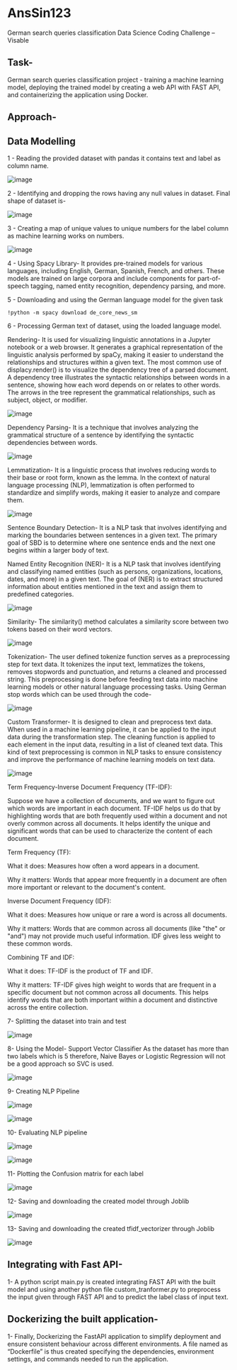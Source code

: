 # AnsSin123
German search queries classification
Data Science Coding Challenge – Visable
## Task- 
German search queries classification project - training a machine learning model, deploying the trained model by creating a web API with FAST API, and containerizing the application using Docker.
## Approach-
## Data Modelling
1 - Reading the provided dataset with pandas it contains text and label as column name.

![image](https://github.com/Anshuman-Singh432/AnsSin123/assets/47605733/e0053305-b169-4d79-b8b6-23d45ff5d675)

2 - Identifying and dropping the rows having any null values in dataset. Final shape of dataset is-

![image](https://github.com/Anshuman-Singh432/AnsSin123/assets/47605733/65fdb8e4-e0c6-4bbd-bace-f88309409583)

3 - Creating a map of unique values to unique numbers for the label column as machine learning works on numbers.

![image](https://github.com/Anshuman-Singh432/AnsSin123/assets/47605733/7a256e3b-3a8b-44bb-a22b-5160f48038e2)

4 - Using Spacy Library- It provides pre-trained models for various languages, including English, German, Spanish, French, and others. These models are trained on large corpora and include components for part-of-speech tagging, named entity recognition, dependency parsing, and more.

5 - Downloading and using the German language model for the given task 

    !python -m spacy download de_core_news_sm
    
6 - Processing German text of dataset, using the loaded language model.

Rendering- It is used for visualizing linguistic annotations in a Jupyter notebook or a web browser. It generates a graphical representation of the linguistic analysis performed by spaCy, making it easier to understand the relationships and structures within a given text.
The most common use of displacy.render() is to visualize the dependency tree of a parsed document. A dependency tree illustrates the syntactic relationships between words in a sentence, showing how each word depends on or relates to other words. The arrows in the tree represent the grammatical relationships, such as subject, object, or modifier.

![image](https://github.com/Anshuman-Singh432/AnsSin123/assets/47605733/6d443359-66c0-43f8-ae3f-d088fade76e9)

Dependency Parsing- It is a technique that involves analyzing the grammatical structure of a sentence by identifying the syntactic dependencies between words.

![image](https://github.com/Anshuman-Singh432/AnsSin123/assets/47605733/05aebf1c-e31e-40a9-b596-a65fdde1f1f0)

Lemmatization- It is a linguistic process that involves reducing words to their base or root form, known as the lemma. In the context of natural language processing (NLP), lemmatization is often performed to standardize and simplify words, making it easier to analyze and compare them.

![image](https://github.com/Anshuman-Singh432/AnsSin123/assets/47605733/422a6e9b-ec7c-45a6-9d8f-885f66048eb6)

Sentence Boundary Detection- It is a NLP task that involves identifying and marking the boundaries between sentences in a given text. The primary goal of SBD is to determine where one sentence ends and the next one begins within a larger body of text.

Named Entity Recognition (NER)- It is a NLP task that involves identifying and classifying named entities (such as persons, organizations, locations, dates, and more) in a given text. The goal of (NER) is to extract structured information about entities mentioned in the text and assign them to predefined categories.

![image](https://github.com/Anshuman-Singh432/AnsSin123/assets/47605733/dab28191-ab9e-4963-b800-3270dcf0db0b)

Similarity- The similarity() method calculates a similarity score between two tokens based on their word vectors.

![image](https://github.com/Anshuman-Singh432/AnsSin123/assets/47605733/1c587eb6-6727-4e64-a646-7a21e8933862)

Tokenization- The user defined tokenize function serves as a preprocessing step for text data. It tokenizes the input text, lemmatizes the tokens, removes stopwords and punctuation, and returns a cleaned and processed string. This preprocessing is done before feeding text data into machine learning models or other natural language processing tasks. Using German stop words which can be used through the code-

![image](https://github.com/Anshuman-Singh432/AnsSin123/assets/47605733/52f7fbe4-68f4-4d58-bcb1-d789c0a8d0d0)

Custom Transformer- It is designed to clean and preprocess text data. When used in a machine learning pipeline, it can be applied to the input data during the transformation step. The cleaning function is applied to each element in the input data, resulting in a list of cleaned text data. This kind of text preprocessing is common
in NLP tasks to ensure consistency and improve the performance of machine learning models on text data.

![image](https://github.com/Anshuman-Singh432/AnsSin123/assets/47605733/df9471d0-fbaa-4383-9dea-b8aa247661e2)


Term Frequency-Inverse Document Frequency (TF-IDF):

Suppose we have a collection of documents, and we want to figure out which words are important in each document. TF-IDF helps us do that by highlighting words that are both frequently used within a document and not overly common across all documents. It helps identify the unique and significant words that can be used to characterize the content of each document.


Term Frequency (TF):

What it does: Measures how often a word appears in a document.

Why it matters: Words that appear more frequently in a document are often more important or relevant to the document's content.



Inverse Document Frequency (IDF):

What it does: Measures how unique or rare a word is across all documents.

Why it matters: Words that are common across all documents (like "the" or "and") may not provide much useful information. IDF gives less weight to these common words.



Combining TF and IDF:

What it does: TF-IDF is the product of TF and IDF.

Why it matters: TF-IDF gives high weight to words that are frequent in a specific document but not common across all documents. This helps identify words that are both important within a document and distinctive across the entire collection.


7- Splitting the dataset into train and test

![image](https://github.com/Anshuman-Singh432/AnsSin123/assets/47605733/9456ea0c-cb8e-494d-b5d6-e6ca7edbd11c)


8- Using the Model- Support Vector Classifier As the dataset has more than two labels which is 5 therefore, Naive Bayes or Logistic Regression will not be a good approach so SVC is used.

![image](https://github.com/Anshuman-Singh432/AnsSin123/assets/47605733/a9401730-3977-45e2-9b2f-47529db73cf7)


9- Creating NLP Pipeline

![image](https://github.com/Anshuman-Singh432/AnsSin123/assets/47605733/53984f4d-f320-4e7b-952a-0fc2082a2737)

![image](https://github.com/Anshuman-Singh432/AnsSin123/assets/47605733/f1fb3bed-077b-4f61-843b-b796f6646903)



10- Evaluating NLP pipeline

![image](https://github.com/Anshuman-Singh432/AnsSin123/assets/47605733/b13364cf-c2f4-4ccb-9535-184123f7147e)

![image](https://github.com/Anshuman-Singh432/AnsSin123/assets/47605733/a7c45d98-551d-49ae-b506-447a81af406e)



11- Plotting the Confusion matrix for each label

![image](https://github.com/Anshuman-Singh432/AnsSin123/assets/47605733/8b4edd72-095a-4064-aa64-ee159c1adc22)



12- Saving and downloading the created model through Joblib

![image](https://github.com/Anshuman-Singh432/AnsSin123/assets/47605733/741b8e2a-2a6f-424a-9608-45adceb3379a)



13- Saving and downloading the created tfidf_vectorizer through Joblib

![image](https://github.com/Anshuman-Singh432/AnsSin123/assets/47605733/e3b4c075-46cf-47e3-b7ab-31a14a4b0190)



## Integrating with Fast API-

1- A python script main.py is created integrating FAST API with the built model and using another python file custom_tranformer.py to preprocess the input given through FAST API and to predict the label class of input text.

## Dockerizing the built application-

1- Finally, Dockerizing the FastAPI application to simplify deployment and ensure consistent behaviour across different environments. A file named as “Dockerfile” is thus created specifying the dependencies, environment settings, and commands needed to run the application.
